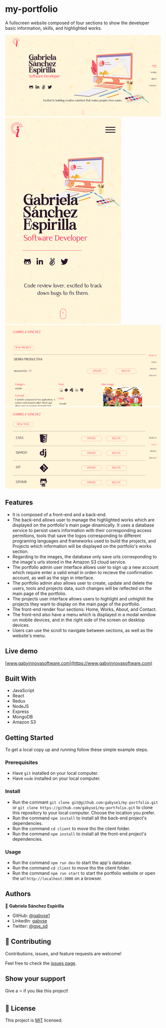 # my-portfolio
A fullscreen website composed of four sections to show the developer basic information, skills, and highlighted works.

![screenshot-desktop](my-portfolio-screenshot-desktop-1200x627.png)
![screenshot-mobile](my-portfolio-screenshot-mobile-325x667.png)
![screenshot-admin-projects](my-portfolio-admin-projects-screenshot-1200x627.png)
![screenshot-admin-tools](my-portfolio-admin-tools-screenshot-1200x627.png)


## Features

- It is composed of a front-end and a back-end.
- The back-end allows user to manage the highlighted works which are displayed on the portfolio's main page dinamically. It uses a database service to persist users information with their corresponding access permitions, tools that save the logos corresponding to different programing languages and frameworks used to build the projects, and Projects which information will be displayed on the portfolio's works section.
- Regarding to the images, the database only save urls corresponding to the image's urls stored in the Amazon S3 cloud service.
- The portfolio admin user interface allows user to sign up a new account which require enter a valid email in orden to recieve the confirmation account, as well as the sign in interface.
- The portfolio admin also allows user to create, update and delete the users, tools and projects data, such changes will be reflected on the main page of the portfolio.
- The projects user interface allows users to highlight and unhighlit the projects they want to display on the main page of the portfolio.
- The front-end render four sections: Home, Works, About, and Contact.
- The front-end also have a menu which is displayed in a modal window on mobile devices, and in the right side of the screen on desktop devices.
- Users can use the scroll to navigate between sections, as well as the website's menu.


## Live demo

[www.gabyinnovasoftware.com](https://www.gabyinnovasoftware.com)


## Built With

- JavaScript
- React
- Redux
- NodeJS
- Express
- MongoDB
- Amazon S3


## Getting Started


To get a local copy up and running follow these simple example steps.

### Prerequisites

- Have `git` installed on your local computer.
- Have `node` installed on your local computer.

### Install

- Run the commant `git clone git@github.com:gabyse1/my-portfolio.git` or `git clone https://github.com/gabyse1/my-portfolio.git` to clone this repository to your local computer. Choose the location you prefer.
- Run the command `npm install` to install all the back-end project's dependencies.
- Run the command `cd client` to move tho the client folder.
- Run the command `npm install` to install all the front-end project's dependencies.

### Usage

- Run the command `npm run dev` to start the app's database.
- Run the command `cd client` to move tho the client folder.
- Run the command `npm run start` to start the portfolio website or open the url `http://localhost:3000` on a browser.


## Authors

👤 **Gabriela Sánchez Espirilla**

- GitHub: [@gabyse1](https://github.com/gabyse1)
- LinkedIn: [gabyse](https://www.linkedin.com/in/gabyse/)
- Twitter: [@gse_sd](https://twitter.com/gse_sd)


## 🤝 Contributing

Contributions, issues, and feature requests are welcome!

Feel free to check the [issues page](../../issues/).


## Show your support

Give a ⭐️ if you like this project!


## 📝 License

This project is [MIT](./LICENSE) licensed.

